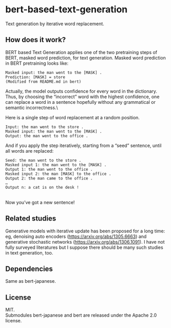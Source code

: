 # bert-based-text-generation
Text generation by iterative word replacement.

## How does it work?
BERT based Text Generation applies one of the two pretraining steps of BERT, masked word prediction, for text generation.
Masked word prediction in BERT pretraining looks like:
```
Masked input: the man went to the [MASK] .
Prediction: [MASK] = store
(Modified from README.md in bert)
```

Actually, the model outputs confidence for every word in the dictionary. Thus, by choosing the “incorrect” word with the highest confidence, one can replace a word in a sentence hopefully without any grammatical or semantic incorrectness.\

Here is a single step of word replacement at a random position.
```
Input: the man went to the store .
Masked input: the man went to the [MASK] .
Output: the man went to the office .
```

And if you apply the step iteratively, starting from a “seed” sentence, until all words are replaced:
```
Seed: the man went to the store .
Masked input 1: the man went to the [MASK] .
Output 1: the man went to the office .
Masked input 2: the man [MASK] to the office .
Output 2: the man came to the office .
…
Output n: a cat is on the desk !
```
\
Now you’ve got a new sentence!

## Related studies
Generative models with iterative update has been proposed for a long time: eg, denoising auto encoders (https://arxiv.org/abs/1305.6663) and generative stochastic networks (https://arxiv.org/abs/1306.1091). I have not fully surveyed literatures but I suppose there should be many such studies in text generation, too.

## Dependencies
Same as bert-japanese.

## License
MIT.\
Submodules bert-japanese and bert are released under the Apache 2.0 license.
